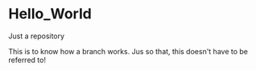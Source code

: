 # Hello_World
Just a repository




This is to know how a branch works. Jus so that, this doesn't have to be referred to!
